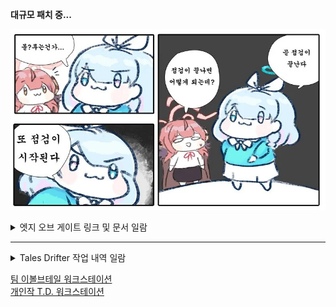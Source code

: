 
**대규모 패치 중...**

[![로동은 다이나믹하게](/images/mollupatch.webp)](https://youtu.be/QUXKib-jfEM?si=_aNqwBoXBLYhuk53)


<details>
<summary>엣지 오브 게이트 링크 및 문서 일람</summary>


## 1. GDD
엣지 오브 게이트의 GDD를 링크

## 2. [세계관 설정](https://prairie-spinach-4fb.notion.site/a4f98f56b3624a0f8bb5f4ab1727330b?pvs=4)
엣지 오브 게이트의 세계관 설정을 링크

###     2-1. [캐릭터 설정](https://prairie-spinach-4fb.notion.site/83824dbf23cd4d7bb86dec29b39e1e8e?pvs=4)
엣지 오브 게이트의 캐릭터 설정을 링크, 주요 인물 관계도가 PDF본으로 첨부.

###     2-2 [아이템 설정](https://prairie-spinach-4fb.notion.site/394a91e03601439cb58fe72b608ddedb?pvs=4)
엣지 오브 게이트의 아이템 설정을 종합적으로 정리

####     2-2-1. [근접 무기 설정](https://prairie-spinach-4fb.notion.site/1fd32f8c4e0346359a77986d57a3ffeb?pvs=4)
엣지 오브 게이트의 근접 무기 설정을 링크

####     2-2-2. [원거리 무기 설정](https://prairie-spinach-4fb.notion.site/49291e0465604ee2a19f77c92108f42d?pvs=4)
엣지 오브 게이트의 원거리 무기 설정을 링크

####     2-2-2. [소모 아이템 설정](https://prairie-spinach-4fb.notion.site/490a3acda95a44548cb25175e5fa1276?pvs=4)
엣지 오브 게이트의 소모 아이템 설정을 링크, 소모품 컨셉 워크리스트가 PDF본으로 첨부.


###     2-3. [몬스터 설정](https://prairie-spinach-4fb.notion.site/9092e365dde243f28dd7884248bb4c3e?pvs=4)
엣지 오브 게이트의 몬스터 설정을 링크

###     2-4. [기술적 배경 설정](https://prairie-spinach-4fb.notion.site/be7db57fa4894fca895d8d370755d11b?pvs=4)
엣지 오브 게이트의 기술적 배경 설정을 링크

###     2-5. [스킬 설정](https://prairie-spinach-4fb.notion.site/0418657ba6bf4909bd17bc86dc295ad8?pvs=4)
엣지 오브 게이트의 스킬 설정을 링크, 스킬 컨셉 워크리스트가 PDF본으로 첨부.

## [3. 시나리오](https://prairie-spinach-4fb.notion.site/11bbed49c8ab4d68ac4813e78f6c7807?pvs=4)
: 엣지 오브 게이트의 시나리오를 링크

## 4. [스토리보드](./contents/엣지_오브_게이트_시네마틱%20무비%20내러티브%20기획서%200322.pdf)
엣지 오브 게이트의 스토리 보드를 링크

## 5. UI
엣지 오브 게이트의 UI 컨셉을 링크

## 6. 레벨 디자인
엣지 오브 게이트의 레벨 디자인을 링크
</details>

-----

<details>
<summary>Tales Drifter 작업 내역 일람</summary>

-----

**전투 플로우 레퍼런스 예시**

탐색 상태   
플레이어 혹은 적이 발견됨   
전투 시작   
플레이어 액션(공격, 회피, 이동 등)   
플레이어 액션에 대해 적의 공격 반응   
공격 받은 개체의 피해량 계산 후 체력 감소   
액션 결과에 따른 플레이어와 적 상태 변화(넉백, 기절 등)   
-플레이어의 체력이 0 미만일 경우 사망 후 UI 출력, 아닐 경우 전투를 지속
-적의 체력이 0 미만일 경우 사망, 아닐 경우 전투를 지속   
플레이어가 모든 적을 처치하면 전투 종료   
탐색 상태로 전환

-----

</details>

[팀 이볼브테일 워크스테이션](https://prairie-spinach-4fb.notion.site/d73eae4bdc83488c84aacc69bc57f8c5?pvs=4)   
[개인작 T.D. 워크스테이션](https://prairie-spinach-4fb.notion.site/Tales-drifter-42ac61eaeeae43b5889033d5cdf93402?pvs=4)
